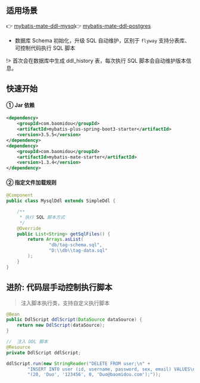 ## 适用场景

👉 [mybatis-mate-ddl-mysql](https://gitee.com/baomidou/mybatis-mate-examples/tree/master/mybatis-mate-ddl-mysql)👉 [mybatis-mate-ddl-postgres](https://gitee.com/baomidou/mybatis-mate-examples/tree/master/mybatis-mate-ddl-postgres)

- 数据库 Schema 初始化，升级 SQL 自动维护，区别于 `flyway` 支持分表库、可控制代码执行 SQL 脚本 

!> 首次会在数据库中生成 ddl_history 表，每次执行 SQL 脚本会自动维护版本信息。


## 快速开始

#### ① Jar 依赖

```xml
<dependency>
    <groupId>com.baomidou</groupId>
    <artifactId>mybatis-plus-spring-boot3-starter</artifactId>
    <version>3.5.5</version>
</dependency>
<dependency>
    <groupId>com.baomidou</groupId>
    <artifactId>mybatis-mate-starter</artifactId>
    <version>1.3.4</version>
</dependency>
```

####   ② 指定文件加载规则

```java
@Component
public class MysqlDdl extends SimpleDdl {

    /**
     * 执行 SQL 脚本方式
     */
    @Override
    public List<String> getSqlFiles() {
        return Arrays.asList(
                "db/tag-schema.sql",
                "D:\\db\\tag-data.sql"
        );
    }
}
```

## 进阶: 代码层手动控制执行脚本

> 注入脚本执行类，支持自定义执行脚本

```java
@Bean
public DdlScript ddlScript(DataSource dataSource) {
    return new DdlScript(dataSource);
}
```

```java
//  注入 DDL 脚本
@Resource
private DdlScript ddlScript;

ddlScript.run(new StringReader("DELETE FROM user;\n" +
        "INSERT INTO user (id, username, password, sex, email) VALUES\n" +
        "(20, 'Duo', '123456', 0, 'Duo@baomidou.com');"));
```